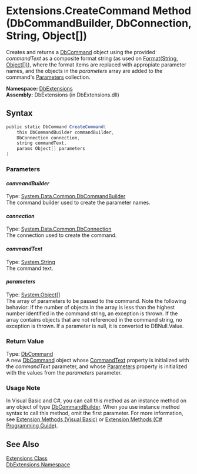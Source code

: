 Extensions.CreateCommand Method (DbCommandBuilder, DbConnection, String, Object[])
==================================================================================
Creates and returns a [DbCommand][1] object using the provided *commandText* as a composite format string (as used on [Format(String, Object[])][2]), where the format items are replaced with appropiate parameter names, and the objects in the *parameters* array are added to the command's [Parameters][3] collection.

**Namespace:** [DbExtensions][4]  
**Assembly:** DbExtensions (in DbExtensions.dll)

Syntax
------

```csharp
public static DbCommand CreateCommand(
	this DbCommandBuilder commandBuilder,
	DbConnection connection,
	string commandText,
	params Object[] parameters
)
```

### Parameters

#### *commandBuilder*
Type: [System.Data.Common.DbCommandBuilder][5]  
The command builder used to create the parameter names.

#### *connection*
Type: [System.Data.Common.DbConnection][6]  
The connection used to create the command.

#### *commandText*
Type: [System.String][7]  
The command text.

#### *parameters*
Type: [System.Object][8][]  
The array of parameters to be passed to the command. Note the following behavior: If the number of objects in the array is less than the highest number identified in the command string, an exception is thrown. If the array contains objects that are not referenced in the command string, no exception is thrown. If a parameter is null, it is converted to DBNull.Value.

### Return Value
Type: [DbCommand][1]  
 A new [DbCommand][1] object whose [CommandText][9] property is initialized with the *commandText* parameter, and whose [Parameters][3] property is initialized with the values from the *parameters* parameter. 
### Usage Note
In Visual Basic and C#, you can call this method as an instance method on any object of type [DbCommandBuilder][5]. When you use instance method syntax to call this method, omit the first parameter. For more information, see [Extension Methods (Visual Basic)][10] or [Extension Methods (C# Programming Guide)][11].

See Also
--------
[Extensions Class][12]  
[DbExtensions Namespace][4]  

[1]: http://msdn.microsoft.com/en-us/library/852d01k6
[2]: http://msdn.microsoft.com/en-us/library/b1csw23d
[3]: http://msdn.microsoft.com/en-us/library/9czdkzd1
[4]: ../README.md
[5]: http://msdn.microsoft.com/en-us/library/1b38ttdd
[6]: http://msdn.microsoft.com/en-us/library/c790zwhc
[7]: http://msdn.microsoft.com/en-us/library/s1wwdcbf
[8]: http://msdn.microsoft.com/en-us/library/e5kfa45b
[9]: http://msdn.microsoft.com/en-us/library/9d2hk99t
[10]: http://msdn.microsoft.com/en-us/library/bb384936.aspx
[11]: http://msdn.microsoft.com/en-us/library/bb383977.aspx
[12]: README.md
